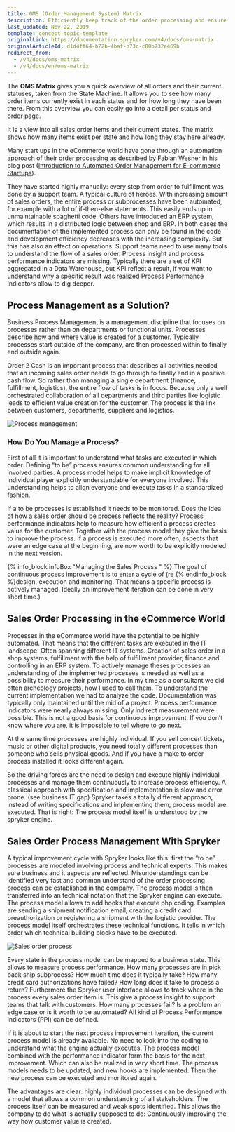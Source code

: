 ```yaml
---
title: OMS (Order Management System) Matrix
description: Efficiently keep track of the order processing and ensure quick fulfillment. With the Order Management, you can keep your order processing running smoothly.
last_updated: Nov 22, 2019
template: concept-topic-template
originalLink: https://documentation.spryker.com/v4/docs/oms-matrix
originalArticleId: d1d4ff64-b72b-4baf-b73c-c80b732e469b
redirect_from:
  - /v4/docs/oms-matrix
  - /v4/docs/en/oms-matrix
---
```


The **OMS Matrix** gives you a quick overview of all orders and their current statuses, taken from the State Machine. It allows you to see how many order items currently exist in each status and for how long they have been there. From this overview you can easily go into a detail per status and order page.

It is a view into all sales order items and their current states. The matrix shows how many items exist per state and how long they stay here already.

Many start ups in the eCommerce world have gone through an automation approach of their order processing as described by Fabian Wesner in his blog post ([Introduction to Automated Order Management for E-commerce Startups](https://insights.project-a.com/introduction-to-automated-order-management-for-e-commerce-startups-7f756043c413)).

They have started highly manually: every step from order to fulfillment was done by a support team. A typical culture of heroes. With increasing amount of sales orders, the entire process or subprocesses have been automated, for example with a lot of if-then-else statements. This easily ends up in unmaintainable spaghetti code. Others have introduced an ERP system, which results in a distributed logic between shop and ERP. In both cases the documentation of the implemented process can only be found in the code and development efficiency decreases with the increasing complexity. But this has also an effect on operations: Support teams need to use many tools to understand the flow of a sales order. Process insight and process performance indicators are missing. Typically there are a set of KPI aggregated in a Data Warehouse, but KPI reflect a result, if you want to understand why a specific result was realized Process Performance Indicators allow to dig deeper.

<!-- * See [State Machine Patterns](https://documentation.spryker.com/v4/docs/state-machine-patterns)-->

## Process Management as a Solution?
Business Process Management is a management discipline that focuses on processes rather than on departments or functional units. Processes describe how and where value is created for a customer. Typically processes start outside of the company, are then processed within to finally end outside again.

Order 2 Cash is an important process that describes all activities needed that an incoming sales order needs to go through to finally end in a positive cash flow. So rather than managing a single department (finance, fulfillment, logistics), the entire flow of tasks is in focus. Because only a well orchestrated collaboration of all departments and third parties like logistic leads to efficient value creation for the customer. The process is the link between customers, departments, suppliers and logistics.

![Process management](https://spryker.s3.eu-central-1.amazonaws.com/docs/Features/Order+Management/OMS+matrix/process_management.png)

### How Do You Manage a Process?
First of all it is important to understand what tasks are executed in which order. Defining “to be” process ensures common understanding for all involved parties. A process model helps to make implicit knowledge of individual player explicitly understandable for everyone involved. This understanding helps to align everyone and execute tasks in a standardized fashion.

If a to be processes is established it needs to be monitored. Does the idea of how a sales order should be process reflects the reality? Process performance indicators help to measure how efficient a process creates value for the customer. Together with the process model they give the basis to improve the process. If a process is executed more often, aspects that were an edge case at the beginning, are now worth to be explicitly modeled in the next version.

{% info_block infoBox "Managing the Sales Process " %}
The goal of continuous process improvement is to enter a cycle of (re
{% endinfo_block %}design, execution and monitoring. That means a specific process is actively managed. Ideally an improvement iteration can be done in very short time.)

## Sales Order Processing in the eCommerce World
Processes in the eCommerce world have the potential to be highly automated. That means that the different tasks are executed in the IT landscape. Often spanning different IT systems. Creation of sales order in a shop systems, fulfillment with the help of fulfillment provider, finance and controlling in an ERP system. To actively manage theses processes an understanding of the implemented processes is needed as well as a possibility to measure their performance. In my time as a consultant we did often archeology projects, how I used to call them. To understand the current implementation we had to analyze the code. Documentation was typically only maintained until the mid of a project. Process performance indicators were nearly always missing. Only indirect measurement were possible. This is not a good basis for continuous improvement. If you don’t know where you are, it is impossible to tell where to go next.

At the same time processes are highly individual. If you sell concert tickets, music or other digital products, you need totally different processes than someone who sells physical goods. And if you have a make to order process installed it looks different again.

So the driving forces are the need to design and execute highly individual processes and manage them continuously to increase process efficiency. A classical approach with specification and implementation is slow and error prone. (see business IT gap) Spryker takes a totally different approach, instead of writing specifications and implementing them, process model are executed. That is right: The process model itself is understood by the spryker engine.

## Sales Order Process Management With Spryker
A typical improvement cycle with Spryker looks like this: first the “to be” processes are modeled involving process and technical experts. This makes sure business and it aspects are reflected. Misunderstandings can be identified very fast and common understand of the order processing process can be established in the company. The process model is then transferred into an technical notation that the Spryker engine can execute. The process model allows to add hooks that execute php coding. Examples are sending a shipment notification email, creating a credit card preauthorization or registering a shipment with the logistic provider. The process model itself orchestrates these technical functions. It tells in which order which technical building blocks have to be executed.

![Sales order process](https://spryker.s3.eu-central-1.amazonaws.com/docs/Features/Order+Management/OMS+matrix/sales_order_process.png)

Every state in the process model can be mapped to a business state. This allows to measure process performance. How many processes are in pick pack ship subprocess? How much time does it typically take? How many credit card authorizations have failed? How long does it take to process a return? Furthermore the Spryker user interface allows to track where in the process every sales order item is. This give a process insight to support teams that talk with customers. How many processes fail? Is a problem an edge case or is it worth to be automated? All kind of Process Performance Indicators (PPI) can be defined.

If it is about to start the next process improvement iteration, the current process model is already available. No need to look into the coding to understand what the engine actually executes. The process model combined with the performance indicator form the basis for the next improvement. Which can also be realized in very short time. The process models needs to be updated, and new hooks are implemented. Then the new process can be executed and monitored again.

The advantages are clear: highly individual processes can be designed with a model that allows a common understanding of all stakeholders. The process itself can be measured and weak spots identified. This allows the company to do what is actually supposed to do: Continuously improving the way how customer value is created.
